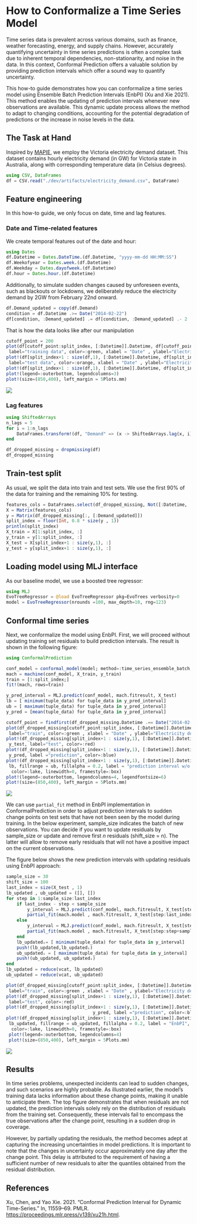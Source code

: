 # How to Conformalize a Time Series Model

Time series data is prevalent across various domains, such as finance, weather forecasting, energy, and supply chains. However, accurately quantifying uncertainty in time series predictions is often a complex task due to inherent temporal dependencies, non-stationarity, and noise in the data. In this context, Conformal Prediction offers a valuable solution by providing prediction intervals which offer a sound way to quantify uncertainty.

This how-to guide demonstrates how you can conformalize a time series model using Ensemble Batch Prediction Intervals (EnbPI) (Xu and Xie 2021). This method enables the updating of prediction intervals whenever new observations are available. This dynamic update process allows the method to adapt to changing conditions, accounting for the potential degradation of predictions or the increase in noise levels in the data.

## The Task at Hand

Inspired by [MAPIE](https://mapie.readthedocs.io/en/latest/examples_regression/4-tutorials/plot_ts-tutorial.html), we employ the Victoria electricity demand dataset. This dataset contains hourly electricity demand (in GW) for Victoria state in Australia, along with corresponding temperature data (in Celsius degrees).

``` julia
using CSV, DataFrames
df = CSV.read("./dev/artifacts/electricity_demand.csv", DataFrame)
```

## Feature engineering

In this how-to guide, we only focus on date, time and lag features.

### Date and Time-related features

We create temporal features out of the date and hour:

``` julia
using Dates
df.Datetime = Dates.DateTime.(df.Datetime, "yyyy-mm-dd HH:MM:SS")
df.Weekofyear = Dates.week.(df.Datetime)
df.Weekday = Dates.dayofweek.(df.Datetime)
df.hour = Dates.hour.(df.Datetime) 
```

Additionally, to simulate sudden changes caused by unforeseen events, such as blackouts or lockdowns, we deliberately reduce the electricity demand by 2GW from February 22nd onward.

``` julia
df.Demand_updated = copy(df.Demand)
condition = df.Datetime .>= Date("2014-02-22")
df[condition, :Demand_updated] .= df[condition, :Demand_updated] .- 2
```
That is how the data looks like after our manipulation

``` julia
cutoff_point = 200
plot(df[cutoff_point:split_index, [:Datetime]].Datetime, df[cutoff_point:split_index, :].Demand ,
 label="training data", color=:green, xlabel = "Date" , ylabel="Electricity demand(GW)")
plot!(df[split_index+1 : size(df,1), [:Datetime]].Datetime, df[split_index+1 : size(df,1), : ].Demand,
 label="test data", color=:orange, xlabel = "Date" , ylabel="Electricity demand(GW)")
plot!(df[split_index+1 : size(df,1), [:Datetime]].Datetime, df[split_index+1 : size(df,1), : ].Demand_updated, label="updated test data", color=:red, linewidth=1, framestyle=:box)
plot!(legend=:outerbottom, legendcolumns=3)
plot!(size=(850,400), left_margin = 5Plots.mm)
```
![](timeseries_files/figure-commonmark/electricity_demand.svg)

### Lag features

``` julia
using ShiftedArrays
n_lags = 5
for i = 1:n_lags
    DataFrames.transform!(df, "Demand" => (x -> ShiftedArrays.lag(x, i)) => "lag_hour_$i")
end

df_dropped_missing = dropmissing(df)
df_dropped_missing
```

## Train-test split

As usual, we split the data into train and test sets. We use the first 90% of the data for training and the remaining 10% for testing.

``` julia
features_cols = DataFrames.select(df_dropped_missing, Not([:Datetime, :Demand, :Demand_updated]))
X = Matrix(features_cols)
y = Matrix(df_dropped_missing[:, [:Demand_updated]])
split_index = floor(Int, 0.8 * size(y , 1)) 
println(split_index)
X_train = X[1:split_index, :]
y_train = y[1:split_index, :]
X_test = X[split_index+1 : size(y,1), :]
y_test = y[split_index+1 : size(y,1), :]
```

## Loading model using MLJ interface

As our baseline model, we use a boosted tree regressor:

``` julia
using MLJ
EvoTreeRegressor = @load EvoTreeRegressor pkg=EvoTrees verbosity=0
model = EvoTreeRegressor(nrounds =100, max_depth=10, rng=123)
```

## Conformal time series

Next, we conformalize the model using EnbPI. First, we will proceed without updating training set residuals to build prediction intervals. The result is shown in the following figure:

``` julia
using ConformalPrediction

conf_model = conformal_model(model; method=:time_series_ensemble_batch, coverage=0.95)
mach = machine(conf_model, X_train, y_train)
train = [1:split_index;]
fit!(mach, rows=train)

y_pred_interval = MLJ.predict(conf_model, mach.fitresult, X_test)
lb = [ minimum(tuple_data) for tuple_data in y_pred_interval]
ub = [ maximum(tuple_data) for tuple_data in y_pred_interval]
y_pred = [mean(tuple_data) for tuple_data in y_pred_interval]
```

``` julia
cutoff_point = findfirst(df_dropped_missing.Datetime .== Date("2014-02-15"))
plot(df_dropped_missing[cutoff_point:split_index, [:Datetime]].Datetime, y_train[cutoff_point:split_index] ,
 label="train", color=:green , xlabel = "Date" , ylabel="Electricity demand(GW)", linewidth=1)
plot!(df_dropped_missing[split_index+1 : size(y,1), [:Datetime]].Datetime,
 y_test, label="test", color=:red)
plot!(df_dropped_missing[split_index+1 : size(y,1), [:Datetime]].Datetime ,
 y_pred, label ="prediction", color=:blue)
plot!(df_dropped_missing[split_index+1 : size(y,1), [:Datetime]].Datetime,
 lb, fillrange = ub, fillalpha = 0.2, label = "prediction interval w/o EnbPI",
  color=:lake, linewidth=0, framestyle=:box)
plot!(legend=:outerbottom, legendcolumns=4, legendfontsize=6)
plot!(size=(850,400), left_margin = 5Plots.mm)
```

![](timeseries_files/figure-commonmark/electricity_demand_pred.svg)

We can use `partial_fit` method in EnbPI implementation in ConformalPrediction in order to adjust prediction intervals to sudden change points on test sets that have not been seen by the model during training. In the below experiment, sample_size indicates the batch of new observations. You can decide if you want to update residuals by sample_size or update and remove first *n* residuals (shift_size = n). The latter will allow to remove early residuals that will not have a positive impact on the current observations.

The figure below shows the new prediction intervals with updating residuals using EnbPI approach:

``` julia
sample_size = 30
shift_size = 100
last_index = size(X_test , 1)
lb_updated , ub_updated = ([], [])
for step in 1:sample_size:last_index
    if last_index - step < sample_size
        y_interval = MLJ.predict(conf_model, mach.fitresult, X_test[step:last_index , :])
        partial_fit(mach.model , mach.fitresult, X_test[step:last_index , :], y_test[step:last_index , :], shift_size)
    else
        y_interval = MLJ.predict(conf_model, mach.fitresult, X_test[step:step+sample_size-1 , :])
        partial_fit(mach.model , mach.fitresult, X_test[step:step+sample_size-1 , :], y_test[step:step+sample_size-1 , :], shift_size)        
    end 
    lb_updatedᵢ= [ minimum(tuple_data) for tuple_data in y_interval]
    push!(lb_updated,lb_updatedᵢ)
    ub_updatedᵢ = [ maximum(tuple_data) for tuple_data in y_interval]
    push!(ub_updated, ub_updatedᵢ)
end
lb_updated = reduce(vcat, lb_updated)
ub_updated = reduce(vcat, ub_updated)
```

``` julia
plot(df_dropped_missing[cutoff_point:split_index, [:Datetime]].Datetime, y_train[cutoff_point:split_index] ,
 label="train", color=:green , xlabel = "Date" , ylabel="Electricity demand(GW)", linewidth=1)
plot!(df_dropped_missing[split_index+1 : size(y,1), [:Datetime]].Datetime, y_test,
 label="test", color=:red)
plot!(df_dropped_missing[split_index+1 : size(y,1), [:Datetime]].Datetime ,
                                 y_pred, label ="prediction", color=:blue)
plot!(df_dropped_missing[split_index+1 : size(y,1), [:Datetime]].Datetime,
 lb_updated, fillrange = ub_updated, fillalpha = 0.2, label = "EnbPI",
  color=:lake, linewidth=0, framestyle=:box)
 plot!(legend=:outerbottom, legendcolumns=4)
 plot!(size=(850,400), left_margin = 5Plots.mm)
```


![](timeseries_files/figure-commonmark/electricity_demand_pred_enbpi.svg)

## Results

In time series problems, unexpected incidents can lead to sudden changes, and such scenarios are highly probable. As illustrated earlier, the model’s training data lacks information about these change points, making it unable to anticipate them. The top figure demonstrates that when residuals are not updated, the prediction intervals solely rely on the distribution of residuals from the training set. Consequently, these intervals fail to encompass the true observations after the change point, resulting in a sudden drop in coverage.

However, by partially updating the residuals, the method becomes adept at capturing the increasing uncertainties in model predictions. It is important to note that the changes in uncertainty occur approximately one day after the change point. This delay is attributed to the requirement of having a sufficient number of new residuals to alter the quantiles obtained from the residual distribution.

## References

Xu, Chen, and Yao Xie. 2021. “Conformal Prediction Interval for Dynamic Time-Series.” In, 11559–69. PMLR. <https://proceedings.mlr.press/v139/xu21h.html>.
